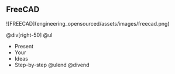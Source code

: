 ## FreeCAD

<div class="left-50">
![FREECAD](engineering_opensourced/assets/images/freecad.png)
</div>

@div[right-50]
@ul
 - Present
 - Your
 - Ideas
 - Step-by-step
@ulend
@divend